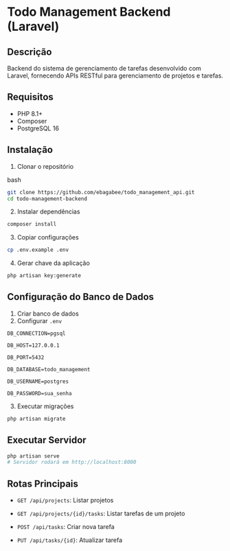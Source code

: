 # Todo Management Backend (Laravel)

## Descrição

Backend do sistema de gerenciamento de tarefas desenvolvido com Laravel, fornecendo APIs RESTful para gerenciamento de projetos e tarefas.

## Requisitos

- PHP 8.1+
- Composer
- PostgreSQL 16

## Instalação

1. Clonar o repositório

bash

```bash
git clone https://github.com/ebagabee/todo_management_api.git
cd todo-management-backend
```

2. Instalar dependências

```bash
composer install
```

3. Copiar configurações

```bash
cp .env.example .env
```

4. Gerar chave da aplicação

```bash
php artisan key:generate
```

## Configuração do Banco de Dados

1. Criar banco de dados
2. Configurar `.env`

```env
DB_CONNECTION=pgsql

DB_HOST=127.0.0.1

DB_PORT=5432

DB_DATABASE=todo_management

DB_USERNAME=postgres

DB_PASSWORD=sua_senha
```

3. Executar migrações

```bash
php artisan migrate
```
## Executar Servidor

```bash
php artisan serve
# Servidor rodará em http://localhost:8000
```

## Rotas Principais

- `GET /api/projects`: Listar projetos

- `GET /api/projects/{id}/tasks`: Listar tarefas de um projeto

- `POST /api/tasks`: Criar nova tarefa

- `PUT /api/tasks/{id}`: Atualizar tarefa
